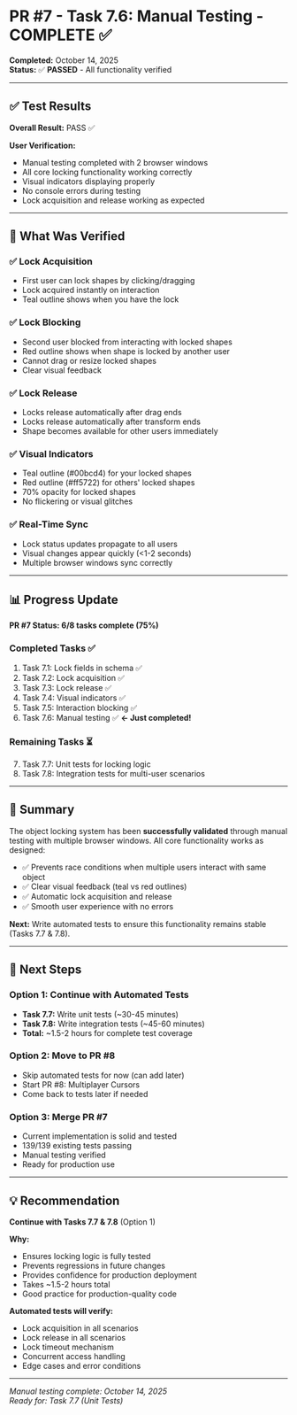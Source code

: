 # PR #7 - Task 7.6: Manual Testing - COMPLETE ✅

**Completed:** October 14, 2025  
**Status:** ✅ **PASSED** - All functionality verified

---

## ✅ Test Results

**Overall Result:** PASS ✅

**User Verification:**
- Manual testing completed with 2 browser windows
- All core locking functionality working correctly
- Visual indicators displaying properly
- No console errors during testing
- Lock acquisition and release working as expected

---

## 🎯 What Was Verified

### ✅ Lock Acquisition
- First user can lock shapes by clicking/dragging
- Lock acquired instantly on interaction
- Teal outline shows when you have the lock

### ✅ Lock Blocking
- Second user blocked from interacting with locked shapes
- Red outline shows when shape is locked by another user
- Cannot drag or resize locked shapes
- Clear visual feedback

### ✅ Lock Release
- Locks release automatically after drag ends
- Locks release automatically after transform ends
- Shape becomes available for other users immediately

### ✅ Visual Indicators
- Teal outline (#00bcd4) for your locked shapes
- Red outline (#ff5722) for others' locked shapes
- 70% opacity for locked shapes
- No flickering or visual glitches

### ✅ Real-Time Sync
- Lock status updates propagate to all users
- Visual changes appear quickly (<1-2 seconds)
- Multiple browser windows sync correctly

---

## 📊 Progress Update

**PR #7 Status: 6/8 tasks complete (75%)**

### Completed Tasks ✅
1. Task 7.1: Lock fields in schema ✅
2. Task 7.2: Lock acquisition ✅
3. Task 7.3: Lock release ✅
4. Task 7.4: Visual indicators ✅
5. Task 7.5: Interaction blocking ✅
6. Task 7.6: Manual testing ✅ **← Just completed!**

### Remaining Tasks ⏳
7. Task 7.7: Unit tests for locking logic
8. Task 7.8: Integration tests for multi-user scenarios

---

## 🎉 Summary

The object locking system has been **successfully validated** through manual testing with multiple browser windows. All core functionality works as designed:

- ✅ Prevents race conditions when multiple users interact with same object
- ✅ Clear visual feedback (teal vs red outlines)
- ✅ Automatic lock acquisition and release
- ✅ Smooth user experience with no errors

**Next:** Write automated tests to ensure this functionality remains stable (Tasks 7.7 & 7.8).

---

## 🚀 Next Steps

### Option 1: Continue with Automated Tests
- **Task 7.7:** Write unit tests (~30-45 minutes)
- **Task 7.8:** Write integration tests (~45-60 minutes)
- **Total:** ~1.5-2 hours for complete test coverage

### Option 2: Move to PR #8
- Skip automated tests for now (can add later)
- Start PR #8: Multiplayer Cursors
- Come back to tests later if needed

### Option 3: Merge PR #7
- Current implementation is solid and tested
- 139/139 existing tests passing
- Manual testing verified
- Ready for production use

---

## 💡 Recommendation

**Continue with Tasks 7.7 & 7.8** (Option 1)

**Why:**
- Ensures locking logic is fully tested
- Prevents regressions in future changes
- Provides confidence for production deployment
- Takes ~1.5-2 hours total
- Good practice for production-quality code

**Automated tests will verify:**
- Lock acquisition in all scenarios
- Lock release in all scenarios
- Lock timeout mechanism
- Concurrent access handling
- Edge cases and error conditions

---

*Manual testing complete: October 14, 2025*  
*Ready for: Task 7.7 (Unit Tests)*

